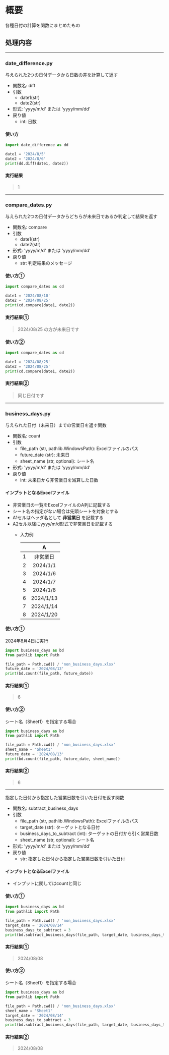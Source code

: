 # 概要

各種日付の計算を関数にまとめたもの

## 処理内容

---

### date_difference.py

与えられた2つの日付データから日数の差を計算して返す

* 関数名: diff
* 引数
  * date1(str)
  * date2(str)
* 形式: 'yyyy/m/d' または 'yyyy/mm/dd'
* 戻り値
  * int: 日数

#### 使い方

```python
import date_difference as dd

date1 = '2024/8/5'
date2 = '2024/8/6'
print(dd.diff(date1, date2))
```

#### 実行結果

> 1

---

### compare_dates.py

与えられた2つの日付データからどちらが未来日であるか判定して結果を返す

* 関数名: compare
* 引数
  * date1(str)
  * date2(str)
* 形式: 'yyyy/m/d' または 'yyyy/mm/dd'
* 戻り値
  * str: 判定結果のメッセージ

#### 使い方①

```python
import compare_dates as cd

date1 = '2024/08/10'
date2 = '2024/08/25'
print(cd.compare(date1, date2))
```

#### 実行結果①

> 2024/08/25 の方が未来日です

#### 使い方②

```python
import compare_dates as cd

date1 = '2024/08/25'
date2 = '2024/08/25'
print(cd.compare(date1, date2))
```
#### 実行結果②

> 同じ日付です

---

### business_days.py

与えられた日付（未来日）までの営業日を返す関数

* 関数名: count
* 引数
  * file_path (str, pathlib.WindowsPath): Excelファイルのパス
  * future_date (str): 未来日
  * sheet_name (str, optional): シート名
* 形式: 'yyyy/m/d' または 'yyyy/mm/dd'
* 戻り値
  * int: 未来日から非営業日を減算した日数

#### インプットとなるExcelファイル

* 非営業日の一覧をExcelファイルのA列に記載する
* シート名の指定がない場合は先頭シートを対象とする
* A1セルはヘッダ名として **非営業日** を記載する
* A2セル以降にyyyy/m/d形式で非営業日を記載する
  * 入力例

    |       |     A     |
    | :---: | :-------: |
    |   1   | 非営業日  |
    |   2   | 2024/1/1  |
    |   3   | 2024/1/6  |
    |   4   | 2024/1/7  |
    |   5   | 2024/1/8  |
    |   6   | 2024/1/13 |
    |   7   | 2024/1/14 |
    |   8   | 2024/1/20 |

#### 使い方①

2024年8月4日に実行

```python
import business_days as bd
from pathlib import Path

file_path = Path.cwd() / 'non_business_days.xlsx'
future_date = '2024/08/13'
print(bd.count(file_path, future_date))
```

#### 実行結果①

> 6

#### 使い方②

シート名（Sheet1）を指定する場合

```python
import business_days as bd
from pathlib import Path

file_path = Path.cwd() / 'non_business_days.xlsx'
sheet_name = 'Sheet1'
future_date = '2024/08/13'
print(bd.count(file_path, future_date, sheet_name))
```

#### 実行結果②

> 6

---

指定した日付から指定した営業日数を引いた日付を返す関数

* 関数名: subtract_business_days
* 引数
  * file_path (str, pathlib.WindowsPath): Excelファイルのパス
  * target_date (str): ターゲットとなる日付
  * business_days_to_subtract (int): ターゲットの日付から引く営業日数
  * sheet_name (str, optional): シート名
* 形式: 'yyyy/m/d' または 'yyyy/mm/dd'
* 戻り値
  * str: 指定した日付から指定した営業日数を引いた日付

#### インプットとなるExcelファイル

* インプットに関してはcountと同じ

#### 使い方①

```python
import business_days as bd
from pathlib import Path

file_path = Path.cwd() / 'non_business_days.xlsx'
target_date = '2024/08/14'
business_days_to_subtract = 3
print(bd.subtract_business_days(file_path, target_date, business_days_to_subtract, sheet_name))
```

#### 実行結果①

> 2024/08/08

#### 使い方②

シート名（Sheet1）を指定する場合

```python
import business_days as bd
from pathlib import Path

file_path = Path.cwd() / 'non_business_days.xlsx'
sheet_name = 'Sheet1'
target_date = '2024/08/14'
business_days_to_subtract = 3
print(bd.subtract_business_days(file_path, target_date, business_days_to_subtract, sheet_name))
```

#### 実行結果②

> 2024/08/08
